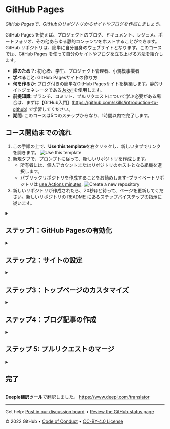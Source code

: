 <!--
  <<< Author notes: Header of the course >>>
  Include a 1280×640 image, course title in sentence case, and a concise description in emphasis.
  In your repository settings: enable template repository, add your 1280×640 social image, auto delete head branches.
  Add your open source license, GitHub uses Creative Commons Attribution 4.0 International.
-->

# GitHub Pages

_GitHub Pagesで、GitHubのリポジトリからサイトやブログを作成しましょう。_

<!--
  <<< Author notes: Start of the course >>>
  Include start button, a note about Actions minutes,
  and tell the learner why they should take the course.
  Each step should be wrapped in <details>/<summary>, with an `id` set.
  The start <details> should have `open` as well.
  Do not use quotes on the <details> tag attributes.
-->

<!--step0-->

GitHub Pages を使えば、プロジェクトのブログ、ドキュメント、レジュメ、ポートフォリオ、その他あらゆる静的コンテンツをホストすることができます。GitHub リポジトリは、簡単に自分自身のウェブサイトとなります。このコースでは、GitHub Pages を使って自分のサイトやブログを立ち上げる方法を紹介します。

- **誰のため？**: 初心者、学生、プロジェクト管理者、小規模事業者
- **学べること**: GitHub Pagesサイトの作り方
- **何を作るか**: ブログ付きの簡単なGitHub Pagesサイトを構築します。静的サイトジェネレータである[Jekyll](https://jekyllrb.com)を使用します。
- **前提知識**: ブランチ、コミット、プルリクエストについて学ぶ必要がある場合は、まずは【GitHub入門】(https://github.com/skills/introduction-to-github) で学習してください。
- **期間**: このコースは5つのステップからなり、1時間以内で完了します。

## コース開始までの流れ

1. この手順の上で、**Use this template**を右クリックし、新しいタブでリンクを開きます。
   ![Use this template](https://user-images.githubusercontent.com/1221423/169618716-fb17528d-f332-4fc5-a11a-eaa23562665e.png)
2. 新規タブで、プロンプトに従って、新しいリポジトリを作成します。
   - 所有者には、個人アカウントまたはリポジトリのホストとなる組織を選択します。
   - パブリックリポジトリを作成することをお勧めします-プライベートリポジトリは [use Actions minutes](https://docs.github.com/en/billing/managing-billing-for-github-actions/about-billing-for-github-actions).
   ![Create a new repository](https://user-images.githubusercontent.com/1221423/169618722-406dc508-add4-4074-83f0-c7a7ad87f6f3.png)
3. 新しいリポジトリが作成されたら、20秒ほど待って、ページを更新してください。新しいリポジトリの README にあるステップバイステップの指示に従います。

<!--endstep0-->

<!--
  <<< Author notes: Step 1 >>>
  Choose 3-5 steps for your course.
  The first step is always the hardest, so pick something easy!
  Link to docs.github.com for further explanations.
  Encourage users to open new tabs for steps!
-->

<details id=1>
<summary><h2>ステップ1：GitHub Pagesの有効化</h2></summary>

_GitHub PagesとJekyll :tada:へようこそ!_

まず、この[リポジトリ](https://docs.github.com/en/get-started/quickstart/github-glossary#repository)でGitHub Pagesを有効にすることから始めます。リポジトリ上でGitHub Pagesを有効にすると、GitHubはメインブランチにあるコンテンツを取り込んで、そのコンテンツを元にウェブサイトを公開します。

### :キーボード: アクティビティ: GitHub ページの有効化

1. 新しいブラウザのタブを開き、このタブの説明を読みながら、2番目のタブで手順を進めてください。
1. リポジトリ名の下にある、**Settings**をクリックします。
1. "GitHub Pages" セクションで、Sourceドロップダウンを使用し、**main branch**を選択します。
1. 約_1分_待ってから、このページを更新して次のステップに進みます。
   > GitHub Pages をオンにすると、リポジトリのデプロイメントが作成されます。GitHub Actions は、デプロイを待っている間、反応に1分ほどかかることがあります。今後のステップは20秒程度、このステップはゆっくりめです。

</details>

<!--
  <<< Author notes: Step 2 >>>
  Start this step by acknowledging the previous step.
  Define terms and link to docs.github.com.
  Historic note: previous version checked for empty pull request, changed to the correct theme `minima`.
-->

<details id=2>
<summary><h2>ステップ2：サイトの設定</h2></summary>

_GitHub Pagesを起動しました。:tada:_

私が作成した`my-pages`というブランチで作業して、このサイトを素晴らしいものにしましょう :sparkle:

Jekyllは、あなたのサイト、あなたのテーマ、およびあなたのサイトのタイトルやGitHubハンドルなどの再利用可能なコンテンツの設定を保存するために `_config.yml` というタイトルのファイルを使用します。あなたは、リポジトリの**コード**タブで `_config.yml` ファイルを確認することができます。

ブログ用のテーマを使う必要があります。今回の活動では、「minima」という名前のテーマを使用します。

### :keyboard: Activity: サイトを設定する

1. `my-pages`ブランチにある `_config.yml` ファイルをブラウズします。
1. 右上にある、ファイルエディタを開きます。
1. `_config.yml` ファイルに、以下のように `theme:` を **minima** に設定し、表示させます。
    ```yml
    theme: minima
    ```
1. (オプション) 他の設定変数、例えば `title:`、`author:`、`description:` を変更して、さらにサイトをカスタマイズすることができます。
1. 変更をコミットします。
1. 20秒ほど待ってから、このページを更新して次のステップに進みます。


</details>

<!--
  <<< Author notes: Step 3 >>>
  Start this step by acknowledging the previous step.
  Define terms and link to docs.github.com.
  Historic note: previous version checked the homepage content was not empty.
-->

<details id=3>
<summary><h2>ステップ3：トップページのカスタマイズ</h2></summary>

_テーマ設定、お見事です :sparkles:_

ホームページをカスタマイズするには、`index.md` ファイルか `README.md` ファイルに内容を追記します。GitHub Pages は、まず `index.md` ファイルを探します。あなたのリポジトリには `index.md` ファイルがあるので、それを更新してあなたのパーソナライズしたコンテンツを含めることができます。

### :keyboard: Activity: ホームページを作成する

1. `my-pages`ブランチにある `index.md` ファイルをブラウズします。
1. 右上にある、ファイルエディタを開きます。
1. ホームページに掲載したい内容を入力します。このページではMarkdownのフォーマットを使用することができます。
1.（オプション） `title:` を修正することもできますし、今は無視してもかまいません。次のステップでそれについて説明します。
1. 変更を `my-pages` ブランチにコミットします。
1. 20秒ほど待って、次のステップのためにこのページを更新してください。

</details>

<!--
  <<< Author notes: Step 4 >>>
  Start this step by acknowledging the previous step.
  Define terms and link to docs.github.com.
  Historic note: previous version checked the file path. Previous version checked the front matter formatting.
-->

<details id=4>
<summary><h2>ステップ4：ブログ記事の作成</h2></summary>

_ホームページが素敵になりましたね :cowboy_hat_face:_

あなたのホームページは素晴らしいです！GitHub PagesはJekyllを使用しています。Jekyllでは、特有の名前のファイルとフロントマターを使用することにより、ブログを作成することができます。ファイルの名前は `_posts/YYYY-MM-DD-title.md` である必要があります。また、フロントマターに `title` と `date` を含める必要があります。

**_フロントマター_とは何ですか**Jekyllファイルが使用する構文は、YAMLフロントマターと呼ばれています。それはあなたのファイルの先頭に次のように書かれます。

```yml
---
title: "ブログへようこそ"
date: 2019-01-20
---
```

フロントマターの設定について、詳しくは [Jekyll frontmatter documentation](https://jekyllrb.com/docs/frontmatter/).

### :keyboard: Activity: ブログ記事の作成

1. `my-pages`ブランチをブラウズします。
1. `Add file` ドロップダウンメニューをクリックし、`Create new file` をクリックします。
1.  ファイル名を `_posts/YYYY-MM-DD-title.md` とします。
1. `YYYY-MM-DD`を今日の日付に置き換えて、最初のブログ記事の`title`を変更します（必要なら）。
   > タイトルを編集する場合は、単語と単語の間にハイフンが入っていることを確認してください。
   > ブログの投稿日が正しい日付の規則に従っていない場合、エラーが表示され、サイトが構築されません。詳しくは、以下をご覧ください。"[Page build failed: Invalid post date](https://docs.github.com/en/pages/setting-up-a-github-pages-site-with-jekyll/troubleshooting-jekyll-build-errors-for-github-pages-sites)".
1. ブログ記事のトップに以下の内容を入力します。
   ```yaml
   ---
   title: "YOUR-TITLE"
   date: YYYY-MM-DD
   ---
   ```
1. `YOUR-TITLE`をブログ投稿のタイトルに置き換える。
1. `YYYY-MM-DD` を今日の日付に置き換えてください。
1. ブログ投稿の下書きを入力します。後でいつでも編集できることを忘れないでください。
1. 変更をブランチにコミットします。
1. 20秒ほど待ってから、このページを更新して次のステップに進みます。

</details>

<!--
  <<< Author notes: Step 5 >>>
  Start this step by acknowledging the previous step.
  Define terms and link to docs.github.com.
-->

<details id=5>
<summary><h2>ステップ 5: プルリクエストのマージ</h2></summary>

_よくやった、友人 :heart:! あなたのブログは、あっという間にみんなが読むようになりますよ。_

プルリクエストを[マージ](https://docs.github.com/en/get-started/quickstart/github-glossary#merge)できるようになりました!

### :keyboard: Activity: Merge your pull request

1. **プルリクエストをマージする**をクリックします。
1. ブランチ `my-pages` を削除します(オプション)。
1. 20秒ほど待ってから、このページを更新して次のステップに進みます。

</details>

<!--
  <<< Author notes: Finish >>>
  Review what we learned, ask for feedback, provide next steps.
-->

<details id=X>
<summary><h2>完了</h2></summary>

_おめでとうございます！あなたはこのコースを完了しました。_

<img src=https://octodex.github.com/images/constructocat2.jpg alt=celebrate width=300 align=right>

あなたのブログが公開され、配信が開始されました!

ここで、リポジトリで達成したすべてのタスクを振り返ってみましょう。


- GitHub Pages を有効にした。
- あなたは、設定ファイルを使用してテーマを選択しました。
- あなたは、Jekyllの適切なディレクトリ形式とファイルの命名規則について学びました。
- あなたはJekyllで最初のブログ投稿を作成しました

### 次はどうする？

- GitHub Pages のサイト作りを続けてください...私たちは、あなたが考え出したものを見るのが大好きです
- このコースの感想をお聞かせください。[ディスカッションボードにて](https://github.com/skills/.github/discussions).
- [Take another GitHub Skills course](https://github.com/skills).
- [Read the GitHub Getting Started docs](https://docs.github.com/en/get-started).
- 貢献できるプロジェクトを探すには、以下をご覧ください。 [GitHub Explore](https://github.com/explore).

</details>

**Deeple翻訳ツール**で翻訳しました。
https://www.deepl.com/translator

<!--
  <<< Author notes: Footer >>>
  Add a link to get support, GitHub status page, code of conduct, license link.
-->

---

Get help: [Post in our discussion board](https://github.com/skills/.github/discussions) &bull; [Review the GitHub status page](https://www.githubstatus.com/)

&copy; 2022 GitHub &bull; [Code of Conduct](https://www.contributor-covenant.org/version/2/1/code_of_conduct/code_of_conduct.md) &bull; [CC-BY-4.0 License](https://creativecommons.org/licenses/by/4.0/legalcode)
